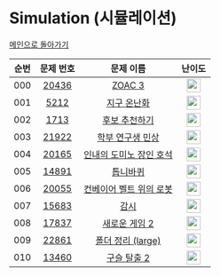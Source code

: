 # Simulation (시뮬레이션)

[메인으로 돌아가기](https://github.com/Alom-codingTest/alom-codingTest-25-1)


| 순번  |                                   문제 번호                                   |                                       문제 이름                                       |                                        난이도                                         |
|:---:|:-------------------------------------------------------------------------:|:---------------------------------------------------------------------------------:|:----------------------------------------------------------------------------------:|
| 000 | <a href="https://www.acmicpc.net/problem/20436" target="_blank">20436</a> |    <a href="https://www.acmicpc.net/problem/20436" target="_blank">ZOAC 3</a>     | <img height="25px" width="25px" src="https://static.solved.ac/tier_small/7.svg"/>  ||
| 001 |  <a href="https://www.acmicpc.net/problem/5212" target="_blank">5212</a>  |     <a href="https://www.acmicpc.net/problem/5212" target="_blank">지구 온난화</a>     | <img height="25px" width="25px" src="https://static.solved.ac/tier_small/9.svg"/>  ||
| 002 |  <a href="https://www.acmicpc.net/problem/1713" target="_blank">1713</a>  |    <a href="https://www.acmicpc.net/problem/1713" target="_blank">후보 추천하기</a>     | <img height="25px" width="25px" src="https://static.solved.ac/tier_small/10.svg"/> ||
| 003 | <a href="https://www.acmicpc.net/problem/21922" target="_blank">21922</a> |   <a href="https://www.acmicpc.net/problem/21922" target="_blank">학부 연구생 민상</a>   | <img height="25px" width="25px" src="https://static.solved.ac/tier_small/11.svg"/> ||
| 004 | <a href="https://www.acmicpc.net/problem/20165" target="_blank">20165</a> | <a href="https://www.acmicpc.net/problem/20165" target="_blank">인내의 도미노 장인 호석</a> | <img height="25px" width="25px" src="https://static.solved.ac/tier_small/11.svg"/> |<a href="./../../solution/simulation/20165" target="_blank">바로 가기</a>|
| 005 | <a href="https://www.acmicpc.net/problem/14891" target="_blank">14891</a> |     <a href="https://www.acmicpc.net/problem/14891" target="_blank">톱니바퀴</a>      | <img height="25px" width="25px" src="https://static.solved.ac/tier_small/11.svg"/> |<a href="./../../solution/simulation/14891" target="_blank">바로 가기</a>|
| 006 | <a href="https://www.acmicpc.net/problem/20055" target="_blank">20055</a> | <a href="https://www.acmicpc.net/problem/20055" target="_blank">컨베이어 벨트 위의 로봇</a> | <img height="25px" width="25px" src="https://static.solved.ac/tier_small/11.svg"/> ||
| 007 | <a href="https://www.acmicpc.net/problem/15683" target="_blank">15683</a> |      <a href="https://www.acmicpc.net/problem/15683" target="_blank">감시</a>       | <img height="25px" width="25px" src="https://static.solved.ac/tier_small/13.svg"/> ||
| 008 | <a href="https://www.acmicpc.net/problem/17837" target="_blank">17837</a> |   <a href="https://www.acmicpc.net/problem/17837" target="_blank">새로운 게임 2</a>    | <img height="25px" width="25px" src="https://static.solved.ac/tier_small/14.svg"/> ||
| 009 | <a href="https://www.acmicpc.net/problem/22861" target="_blank">22861</a> | <a href="https://www.acmicpc.net/problem/22861" target="_blank">폴더 정리 (large)</a> | <img height="25px" width="25px" src="https://static.solved.ac/tier_small/15.svg"/> ||
| 010 | <a href="https://www.acmicpc.net/problem/13460" target="_blank">13460</a> |    <a href="https://www.acmicpc.net/problem/13460" target="_blank">구슬 탈출 2</a>    | <img height="25px" width="25px" src="https://static.solved.ac/tier_small/15.svg"/> ||